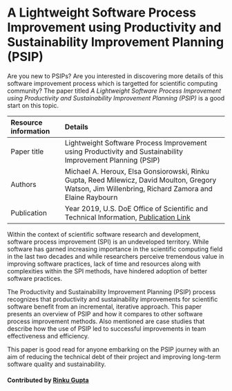 # A Lightweight Software Process Improvement using Productivity and Sustainability Improvement Planning (PSIP)

Are you new to PSIPs? Are you interested in discovering more details of this software improvement process which is targetted for scientific computing community? The paper titled *A Lightweight Software Process Improvement using Productivity and Sustainability Improvement Planning (PSIP)* is a good start on this topic.

Resource information | Details
:--- | :--- 
Paper title  | Lightweight Software Process Improvement using Productivity and Sustainability Improvement Planning (PSIP)
Authors | Michael A. Heroux, Elsa Gonsiorowski, Rinku Gupta, Reed Milewicz, David Moulton, Gregory Watson,  Jim Willenbring, Richard Zamora and Elaine Raybourn
Publication | Year 2019, U.S. DoE Office of Scientific and Technical Information, [Publication Link](https://www.osti.gov/biblio/1574620)


Within the context of scientific software research and development, software process improvement (SPI) is an undeveloped territory. While software has garned increasing importance in the scientific computing field in the last two decades and while researchers perceive tremendous value in improving software practices, lack of time and resources along with complexities within the SPI methods, have hindered adoption of better software practices.

The Productivity and Sustainability Improvement Planning (PSIP) process recognizes that productivity and sustainability improvements for scientific software benefit from an incremental, iterative approach.  This paper presents an overview of PSIP and how it compares to other software process improvement methods. Also mentioned are case studies that describe how the use of PSIP led to successful improvements in team effectiveness and efficiency. 

This paper is good read for anyone embarking on the PSIP journey with an aim of reducing the technical debt of their project and improving long-term software quality and sustainability.

#### Contributed by [Rinku Gupta](http://github.com/rinkug)


<!---
Publish: yes
Pinned: yes
Categories: Planning, Collaboration
Topics: Software process improvement, Strategies for more effective teams 
Tags: website
Level: 2
Prerequisites: defaults
Aggregate: none
--->
